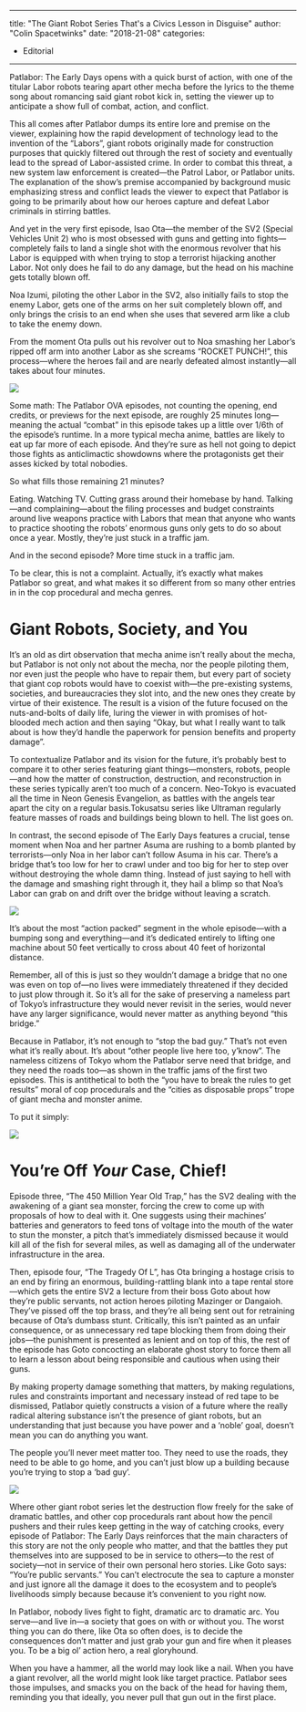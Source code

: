 
---
title: "The Giant Robot Series That's a Civics Lesson in Disguise"
author: "Colin Spacetwinks"
date: "2018-21-08"
categories:
- Editorial
---

Patlabor: The Early Days opens with a quick burst of action, with one of the titular Labor robots tearing apart other mecha before the lyrics to the theme song about romancing said giant robot kick in, setting the viewer up to anticipate a show full of combat, action, and conflict.

This all comes after Patlabor dumps its entire lore and premise on the viewer, explaining how the rapid development of technology lead to the invention of the “Labors”, giant robots originally made for construction purposes that quickly filtered out through the rest of society and eventually lead to the spread of Labor-assisted crime. In order to combat this threat, a new system law enforcement is created—the Patrol Labor, or Patlabor units. The explanation of the show’s premise accompanied by background music emphasizing stress and conflict leads the viewer to expect that Patlabor is going to be primarily about how our heroes capture and defeat Labor criminals in stirring battles.

And yet in the very first episode, Isao Ota—the member of the SV2 (Special Vehicles Unit 2) who is most obsessed with guns and getting into fights—completely fails to land a single shot with the enormous revolver that his Labor is equipped with when trying to stop a terrorist hijacking another Labor. Not only does he fail to do any damage, but the head on his machine gets totally blown off.

Noa Izumi, piloting the other Labor in the SV2, also initially fails to stop the enemy Labor, gets one of the arms on her suit completely blown off, and only brings the crisis to an end when she uses that severed arm like a club to take the enemy down.

From the moment Ota pulls out his revolver out to Noa smashing her Labor’s ripped off arm into another Labor as she screams “ROCKET PUNCH!”, this process—where the heroes fail and are nearly defeated almost instantly—all takes about four minutes.

![](https://i1.wp.com/vrvblog.co/wp-content/uploads/2018/08/image6.png?resize=1170%2C878&#038;ssl=1)

Some math: The Patlabor OVA episodes, not counting the opening, end credits, or previews for the next episode, are roughly 25 minutes long—meaning the actual “combat” in this episode takes up a little over 1/6th of the episode’s runtime. In a more typical mecha anime, battles are likely to eat up far more of each episode. And they’re sure as hell not going to depict those fights as anticlimactic showdowns where the protagonists get their asses kicked by total nobodies.

So what fills those remaining 21 minutes?

Eating. Watching TV. Cutting grass around their homebase by hand. Talking—and complaining—about the filing processes and budget constraints around live weapons practice with Labors that mean that anyone who wants to practice shooting the robots’ enormous guns only gets to do so about once a year. Mostly, they’re just stuck in a traffic jam.

And in the second episode? More time stuck in a traffic jam.

To be clear, this is not a complaint. Actually, it’s exactly what makes Patlabor so great, and what makes it so different from so many other entries in in the cop procedural and mecha genres.

# Giant Robots, Society, and You

It’s an old as dirt observation that mecha anime isn’t really about the mecha, but Patlabor is not only not about the mecha, nor the people piloting them, nor even just the people who have to repair them, but every part of society that giant cop robots would have to coexist with—the pre-existing systems, societies, and bureaucracies they slot into, and the new ones they create by virtue of their existence. The result is a vision of the future focused on the nuts-and-bolts of daily life, luring the viewer in with promises of hot-blooded mech action and then saying “Okay, but what I really want to talk about is how they’d handle the paperwork for pension benefits and property damage”.

To contextualize Patlabor and its vision for the future, it’s probably best to compare it to other series featuring giant things—monsters, robots, people—and how the matter of construction, destruction, and reconstruction in these series typically aren’t too much of a concern. Neo-Tokyo is evacuated all the time in Neon Genesis Evangelion, as battles with the angels tear apart the city on a regular basis.Tokusatsu series like Ultraman regularly feature masses of roads and buildings being blown to hell. The list goes on.

In contrast, the second episode of The Early Days features a crucial, tense moment when Noa and her partner Asuma are rushing to a bomb planted by terrorists—only Noa in her labor can’t follow Asuma in his car. There’s a bridge that’s too low for her to crawl under and too big for her to step over without destroying the whole damn thing. Instead of just saying to hell with the damage and smashing right through it, they hail a blimp so that Noa’s Labor can grab on and drift over the bridge without leaving a scratch.

![](https://i2.wp.com/vrvblog.co/wp-content/uploads/2018/08/image2-1.png?resize=1170%2C878&#038;ssl=1)

It’s about the most “action packed” segment in the whole episode—with a bumping song and everything—and it’s dedicated entirely to lifting one machine about 50 feet vertically to cross about 40 feet of horizontal distance.

Remember, all of this is just so they wouldn’t damage a bridge that no one was even on top of—no lives were immediately threatened if they decided to just plow through it. So it’s all for the sake of preserving a nameless part of Tokyo’s infrastructure they would never revisit in the series, would never have any larger significance, would never matter as anything beyond “this bridge.”

Because in Patlabor, it’s not enough to “stop the bad guy.” That’s not even what it’s really about. It’s about “other people live here too, y’know”. The nameless citizens of Tokyo whom the Patlabor serve need that bridge, and they need the roads too—as shown in the traffic jams of the first two episodes. This is antithetical to both the “you have to break the rules to get results” moral of cop procedurals and the “cities as disposable props” trope of giant mecha and monster anime.

To put it simply:

![](https://i1.wp.com/vrvblog.co/wp-content/uploads/2018/08/Screen-Shot-2018-08-20-at-9.03.33-PM.png?resize=977%2C497&#038;ssl=1)

# You’re Off *Your* Case, Chief!

Episode three, “The 450 Million Year Old Trap,” has the SV2 dealing with the awakening of a giant sea monster, forcing the crew to come up with proposals of how to deal with it. One suggests using their machines’ batteries and generators to feed tons of voltage into the mouth of the water to stun the monster, a pitch that’s immediately dismissed because it would kill all of the fish for several miles, as well as damaging all of the underwater infrastructure in the area.

Then, episode four, “The Tragedy Of L”, has Ota bringing a hostage crisis to an end by firing an enormous, building-rattling blank into a tape rental store—which gets the entire SV2 a lecture from their boss Goto about how they’re public servants, not action heroes piloting Mazinger or Dangaioh. They’ve pissed off the top brass, and they’re all being sent out for retraining because of Ota’s dumbass stunt. Critically, this isn’t painted as an unfair consequence, or as unnecessary red tape blocking them from doing their jobs—the punishment is presented as lenient and on top of this, the rest of the episode has Goto concocting an elaborate ghost story to force them all to learn a lesson about being responsible and cautious when using their guns.

By making property damage something that matters, by making regulations, rules and constraints important and necessary instead of red tape to be dismissed, Patlabor quietly constructs a vision of a future where the really radical altering substance isn’t the presence of giant robots, but an understanding that just because you have power and a ‘noble’ goal, doesn’t mean you can do anything you want.

The people you’ll never meet matter too. They need to use the roads, they need to be able to go home, and you can’t just blow up a building because you’re trying to stop a ‘bad guy’.

![](https://i2.wp.com/vrvblog.co/wp-content/uploads/2018/08/image1.png?resize=1170%2C875&#038;ssl=1)

Where other giant robot series let the destruction flow freely for the sake of dramatic battles, and other cop procedurals rant about how the pencil pushers and their rules keep getting in the way of catching crooks, every episode of Patlabor: The Early Days reinforces that the main characters of this story are not the only people who matter, and that the battles they put themselves into are supposed to be in service to others—to the rest of society—not in service of their own personal hero stories. Like Goto says: “You’re public servants.” You can’t electrocute the sea to capture a monster and just ignore all the damage it does to the ecosystem and to people’s livelihoods simply because because it’s convenient to you right now.

In Patlabor, nobody lives fight to fight, dramatic arc to dramatic arc. You serve—and live in—a society that goes on with or without you. The worst thing you can do there, like Ota so often does, is to decide the consequences don’t matter and just grab your gun and fire when it pleases you. To be a big ol’ action hero, a real gloryhound.

When you have a hammer, all the world may look like a nail. When you have a giant revolver, all the world might look like target practice. Patlabor sees those impulses, and smacks you on the back of the head for having them, reminding you that ideally, you never pull that gun out in the first place.
